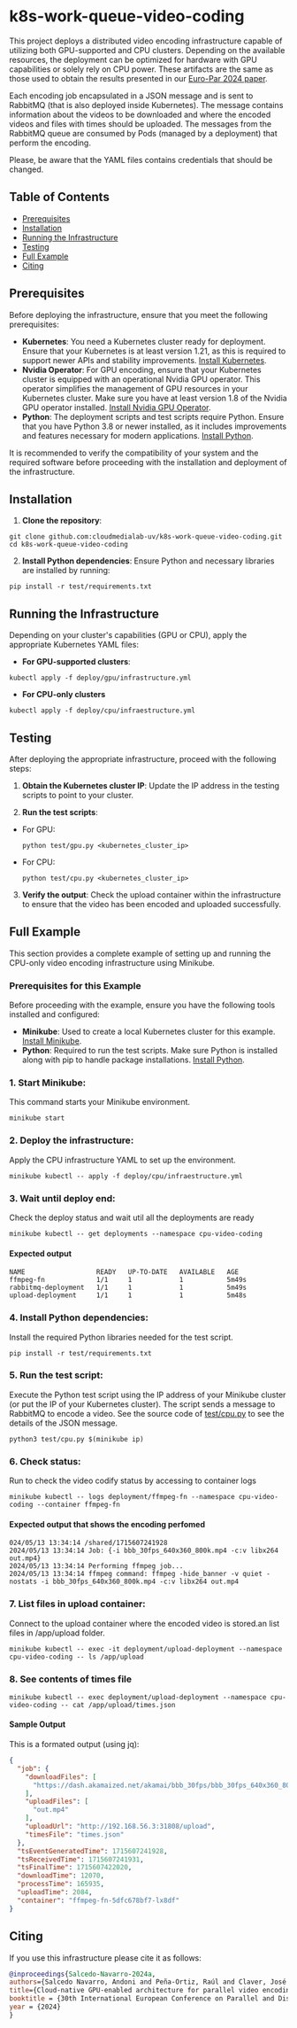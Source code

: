 # k8s-work-queue-video-coding

This project deploys a distributed video encoding infrastructure capable of utilizing both GPU-supported and CPU clusters. Depending on the available resources, the deployment can be optimized for hardware with GPU capabilities or solely rely on CPU power. These artifacts are the same as those used to obtain the results presented in our [Euro-Par 2024 paper](#citing). 

Each encoding job encapsulated in a JSON message and is sent to RabbitMQ (that is also deployed inside Kubernetes). The message contains information about the videos to be downloaded and where the encoded videos and files with times should be uploaded. The messages from the RabbitMQ queue are consumed by Pods (managed by a deployment) that perform the encoding. 

Please, be aware that the YAML files contains credentials that should be changed.

## Table of Contents

- [Prerequisites](#prerequisites)
- [Installation](#installation)
- [Running the Infrastructure](#running-the-infrastructure)
- [Testing](#testing)
- [Full Example](#full-example)
- [Citing](#citing)

## Prerequisites

Before deploying the infrastructure, ensure that you meet the following prerequisites:

- **Kubernetes**: You need a Kubernetes cluster ready for deployment. Ensure that your Kubernetes is at least version 1.21, as this is required to support newer APIs and stability improvements. [Install Kubernetes](https://kubernetes.io/docs/setup/).
- **Nvidia Operator**: For GPU encoding, ensure that your Kubernetes cluster is equipped with an operational Nvidia GPU operator. This operator simplifies the management of GPU resources in your Kubernetes cluster. Make sure you have at least version 1.8 of the Nvidia GPU operator installed. [Install Nvidia GPU Operator](https://docs.nvidia.com/datacenter/cloud-native/gpu-operator/getting-started.html).
- **Python**: The deployment scripts and test scripts require Python. Ensure that you have Python 3.8 or newer installed, as it includes improvements and features necessary for modern applications. [Install Python](https://www.python.org/downloads/).

It is recommended to verify the compatibility of your system and the required software before proceeding with the installation and deployment of the infrastructure.


## Installation

1. **Clone the repository**:

```
git clone github.com:cloudmedialab-uv/k8s-work-queue-video-coding.git
cd k8s-work-queue-video-coding
```

2. **Install Python dependencies**:
Ensure Python and necessary libraries are installed by running:

```
pip install -r test/requirements.txt
```

## Running the Infrastructure

Depending on your cluster's capabilities (GPU or CPU), apply the appropriate Kubernetes YAML files:

- **For GPU-supported clusters**:

```
kubectl apply -f deploy/gpu/infrastructure.yml
```

- **For CPU-only clusters**

```
kubectl apply -f deploy/cpu/infraestructure.yml
```

## Testing

After deploying the appropriate infrastructure, proceed with the following steps:

1. **Obtain the Kubernetes cluster IP**:
 Update the IP address in the testing scripts to point to your cluster.
 
2. **Run the test scripts**:
 - For GPU:
   ```
   python test/gpu.py <kubernetes_cluster_ip>
   ```
 - For CPU:
   ```
   python test/cpu.py <kubernetes_cluster_ip>
   ```

3. **Verify the output**:
 Check the upload container within the infrastructure to ensure that the video has been encoded and uploaded successfully.


## Full Example

This section provides a complete example of setting up and running the CPU-only video encoding infrastructure using Minikube.

### Prerequisites for this Example

Before proceeding with the example, ensure you have the following tools installed and configured:

- **Minikube**: Used to create a local Kubernetes cluster for this example. [Install Minikube](https://minikube.sigs.k8s.io/docs/start/).
- **Python**: Required to run the test scripts. Make sure Python is installed along with pip to handle package installations. [Install Python](https://www.python.org/downloads/).

### 1. **Start Minikube**:
This command starts your Minikube environment.
```
minikube start
```
### 2. **Deploy the infrastructure**:
Apply the CPU infrastructure YAML to set up the environment.
```
minikube kubectl -- apply -f deploy/cpu/infraestructure.yml
```
### 3. **Wait until deploy end**:
Check the deploy status and wait util all the deployments are ready
```
minikube kubectl -- get deployments --namespace cpu-video-coding
```

####  Expected output

```
NAME                  READY   UP-TO-DATE   AVAILABLE   AGE
ffmpeg-fn             1/1     1            1           5m49s
rabbitmq-deployment   1/1     1            1           5m49s
upload-deployment     1/1     1            1           5m48s
```

### 4. **Install Python dependencies**:
Install the required Python libraries needed for the test script.
```
pip install -r test/requirements.txt
```
### 5. **Run the test script**:
Execute the Python test script using the IP address of your Minikube cluster (or put the IP of your Kubernetes cluster). The script sends a message to RabbitMQ to encode a video. See the source code of [test/cpu.py](test/cpu.py) to see the details of the JSON message.
```
python3 test/cpu.py $(minikube ip)
```
### 6. **Check status**:
Run to check the video codify status by accessing to container logs
```
minikube kubectl -- logs deployment/ffmpeg-fn --namespace cpu-video-coding --container ffmpeg-fn
```

####  Expected output that shows the encoding perfomed

```
024/05/13 13:34:14 /shared/1715607241928
2024/05/13 13:34:14 Job: {-i bbb_30fps_640x360_800k.mp4 -c:v libx264 out.mp4}
2024/05/13 13:34:14 Performing ffmpeg job...
2024/05/13 13:34:14 ffmpeg command: ffmpeg -hide_banner -v quiet -nostats -i bbb_30fps_640x360_800k.mp4 -c:v libx264 out.mp4
```
### 7. **List files in upload container**:
Connect to the upload container where the encoded video is stored.an list files in /app/upload folder.
```
minikube kubectl -- exec -it deployment/upload-deployment --namespace cpu-video-coding -- ls /app/upload
```
### 8. **See contents of times file**
```
minikube kubectl -- exec deployment/upload-deployment --namespace cpu-video-coding -- cat /app/upload/times.json
```

#### Sample Output
This is a formated output (using jq):

```json
{
  "job": {
    "downloadFiles": [
      "https://dash.akamaized.net/akamai/bbb_30fps/bbb_30fps_640x360_800k.mp4"
    ],
    "uploadFiles": [
      "out.mp4"
    ],
    "uploadUrl": "http://192.168.56.3:31808/upload",
    "timesFile": "times.json"
  },
  "tsEventGeneratedTime": 1715607241928,
  "tsReceivedTime": 1715607241931,
  "tsFinalTime": 1715607422020,
  "downloadTime": 12070,
  "processTime": 165935,
  "uploadTime": 2084,
  "container": "ffmpeg-fn-5dfc678bf7-lx8df"
}
```



## Citing

If you use this infrastructure please cite it as follows:

```bib
@inproceedings{Salcedo-Navarro-2024a,
authors={Salcedo Navarro, Andoni and Peña-Ortiz, Raúl and Claver, José M., and Garcia-Pineda, Miguel and Gutiérrez Aguado, Juan},
title={Cloud-native GPU-enabled architecture for parallel video encoding}
booktitle = {30th International European Conference on Parallel and Distributed Computing (Euro-Par)},
year = {2024}
}
```
